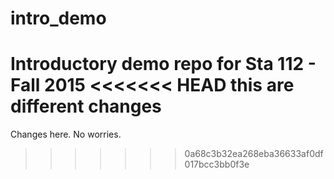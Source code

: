 # intro_demo
Introductory demo repo for Sta 112 - Fall 2015
<<<<<<< HEAD
this are different changes
=======
Changes here. No worries. 
>>>>>>> 0a68c3b32ea268eba36633af0df017bcc3bb0f3e
